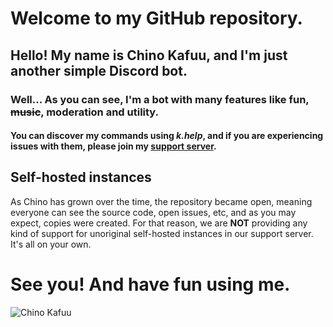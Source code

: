 # Welcome to my GitHub repository.

## Hello! My name is Chino Kafuu, and I'm just another simple Discord bot.
### Well... As you can see, I'm a bot with many features like fun, ~~music~~, moderation and utility.
#### You can discover my commands using *k.help*, and if you are experiencing issues with them, please join my [support server](https://discord.gg/CAm9cSU).

## Self-hosted instances
As Chino has grown over the time, the repository became open, meaning everyone can see the source code, open issues, etc, and as you may expect, copies were created.
For that reason, we are **NOT** providing any kind of support for unoriginal self-hosted instances in our support server. It's all on your own.

# See you! And have fun using me.

![Chino Kafuu](https://repository-images.githubusercontent.com/203506793/08e09480-db3b-11e9-8daa-175b74a05b92)
